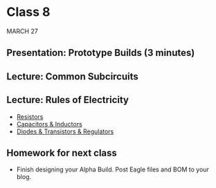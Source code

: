 # Class 8
MARCH 27

## Presentation: Prototype Builds (3 minutes)

## Lecture: Common Subcircuits

## Lecture: Rules of Electricity

* [Resistors](https://docs.google.com/presentation/d/1VbQL-DtsNhf3t-2u7Gfe-ixRt5sFwlGOG5TA6ne3RNc/edit?usp=sharing)
* [Capacitors & Inductors](https://docs.google.com/presentation/d/1CVoh4a0TV_O1r6xQZL-cgzZYE6xW0oOTJilpbqs5a1U/edit?usp=sharing)
* [Diodes & Transistors & Regulators](https://docs.google.com/presentation/d/1h7yBLtTogHSPnrlMGHVPn1egvz6W3AYh7LBVuVnnitY/edit?usp=sharing)

## Homework for next class

* Finish designing your Alpha Build. Post Eagle files and BOM to your blog.
